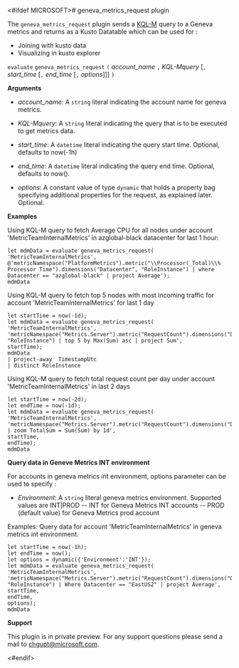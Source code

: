 <#ifdef MICROSOFT># geneva_metrics_request plugin

The `geneva_metrics_request` plugin sends a [KQL-M](https://genevamondocs.azurewebsites.net/metrics/advanced/kql/overview/overview.html) query to a Geneva metrics and returns as a Kusto Datatable which can be used for :
* Joining with kusto data 
* Visualizing in kusto explorer

`evaluate` `geneva_metrics_request` `(` *account_name* `,` *KQL-Mquery* [`,` *start_time* [`,` *end_time* [`,` *options*]]] `)`

**Arguments**

* *account_name*: A `string` literal indicating the account name for geneva metrics.

* *KQL-Mquery*: A `string` literal indicating the query that is to be executed to get metrics data.

* *start_time*: A `datetime` literal indicating the query start time. Optional, defaults to now(-1h)

* *end_time*: A `datetime` literal indicating the query end time. Optional, defaults to now().

* *options*: A constant value of type `dynamic` that holds a property bag specifying additional properties for the request, as explained later. Optional.

**Examples**

Using KQL-M query to fetch Average CPU for all nodes under account 'MetricTeamInternalMetrics' in azglobal-black datacenter for last 1 hour:

<!-- csl -->
```
let mdmData = evaluate geneva_metrics_request(
'MetricTeamInternalMetrics', 
@'metricNamespace("PlatformMetrics").metric("\\Processor(_Total)\\% Processor Time").dimensions("Datacenter", "RoleInstance") | where Datacenter == "azglobal-black" | project Average');
mdmData

```

Using KQL-M query to fetch top 5 nodes with most incoming traffic for account 'MetricTeamInternalMetrics' for last 1 day

<!-- csl -->
```
let startTime = now(-1d);
let mdmData = evaluate geneva_metrics_request(
'MetricTeamInternalMetrics', 
'metricNamespace("Metrics.Server").metric("RequestCount").dimensions("Datacenter", "RoleInstance") | top 5 by Max(Sum) asc | project Sum',
startTime);
mdmData
| project-away  TimestampUtc
| distinct RoleInstance
```

Using KQL-M query to fetch total request count per day under account 'MetricTeamInternalMetrics' in last 2 days

<!-- csl -->
```
let startTime = now(-2d);
let endTime = now(-1d);
let mdmData = evaluate geneva_metrics_request(
'MetricTeamInternalMetrics', 
'metricNamespace("Metrics.Server").metric("RequestCount").dimensions("Datacenter") | zoom TotalSum = Sum(Sum) by 1d',
startTime,
endTime);
mdmData
```

**Query data in Geneve Metrics INT environment**

For accounts in geneva metrics int environment, options parameter can be used to specify :

* *Environment*: A `string` literal geneva metrics environment. Supported values are INT|PROD
        -- INT for Geneva Metrics INT accounts
        -- PROD (default value) for Geneva Metrics prod account

Examples:
Query data for account 'MetricTeamInternalMetrics' in geneva metrics int environment.

<!-- csl -->
```
let startTime = now(-1h);
let endTime = now();
let options = dynamic({'Environment':'INT'});
let mdmData = evaluate geneva_metrics_request(
'MetricTeamInternalMetrics', 
'metricNamespace("Metrics.Server").metric("RequestCount").dimensions("Datacenter", "RoleInstance") | Where Datacenter == "EastUS2" | project Average',
startTime,
endTime,
options);
mdmData
```

**Support**

This plugin is in private preview. For any support questions please send a mail to 
[chgupt@microsoft.com](mailto:chgupt@microsoft.com).

<#endif>